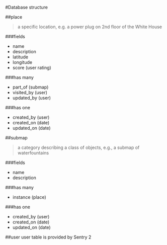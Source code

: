 #Database structure

##place
> a specific location, e.g. a power plug on 2nd floor of the White House

###fields
+ name
+ description
+ latitude
+ longitude
+ score (user rating)

###has many
+ part_of (submap)
+ visited_by (user)
+ updated_by (user)

###has one
+ created_by (user)
+ created_on (date)
+ updated_on (date)

##submap
> a category describing a class of objects, e.g., a submap of waterfountains

###fields
+ name
+ description

###has many
+ instance (place)

###has one
+ created_by (user)
+ created_on (date)
+ updated_on (date)

##user
user table is provided by Sentry 2
